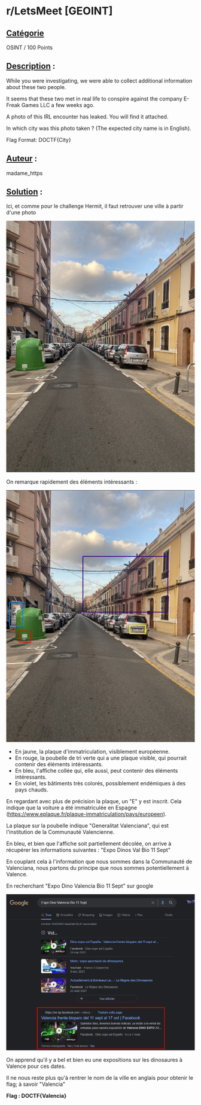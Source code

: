 # **r/LetsMeet [GEOINT]**
## <u>**Catégorie**</u>

OSINT / 100 Points

## <u>**Description**</u> :

While you were investigating, we were able to collect additional information about these two people.

It seems that these two met in real life to conspire against the company E-Freak Games LLC a few weeks ago.

A photo of this IRL encounter has leaked. You will find it attached.

In which city was this photo taken ? (The expected city name is in English).

Flag Format: DOCTF{City}

## <u>**Auteur**</u> :

madame_https

## <u>Solution</u> :

Ici, et comme pour le challenge Hermit, il faut retrouver une ville à partir d'une photo

![](./images/photo.jpg)

On remarque rapidement des éléments intéressants :

![](./images/geoint.png)

- En jaune, la plaque d'immatriculation, visiblement européenne.
- En rouge, la poubelle de tri verte qui a une plaque visible, qui pourrait contenir des éléments intéressants.
- En bleu, l'affiche collée qui, elle aussi, peut contenir des éléments intéressants.
- En violet, les bâtiments très colorés, possiblement endémiques à des pays chauds.

En regardant avec plus de précision la plaque, un "E" y est inscrit. Cela indique que la voiture a été immatriculée en Espagne (https://www.eplaque.fr/plaque-immatriculation/pays/europeen).

La plaque sur la poubelle indique "Generalitat Valenciana", qui est l'institution de la Communauté Valencienne.

En bleu, et bien que l'affiche soit partiellement décolée, on arrive à récupérer les informations suivantes : "Expo Dinos Val Bio 11 Sept"

En couplant cela à l'information que nous sommes dans la Communauté de Valenciana, nous partons du principe que nous sommes potentiellement à Valence.

En recherchant "Expo Dino Valencia Bio 11 Sept" sur google 

![](./images/dino.png)

On apprend qu'il y a bel et bien eu une expositions sur les dinosaures à Valence pour ces dates.

Il ne nous reste plus qu'à rentrer le nom de la ville en anglais pour obtenir le flag; à savoir "Valencia"

**Flag : DOCTF{Valencia}**
